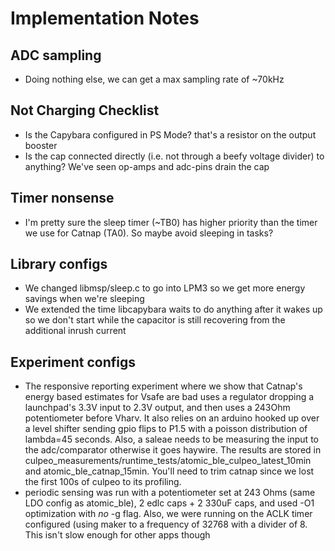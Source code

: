 # Implementation Notes

## ADC sampling
- Doing nothing else, we can get a max sampling rate of ~70kHz

## Not Charging Checklist
- Is the Capybara configured in PS Mode? that's a resistor on the output booster
- Is the cap connected directly (i.e. not through a beefy voltage divider) to
  anything? We've seen op-amps and adc-pins drain the cap

## Timer nonsense
- I'm pretty sure the sleep timer (~TB0) has higher priority than the timer we
  use for Catnap (TA0). So maybe avoid sleeping in tasks?


## Library configs
- We changed libmsp/sleep.c to go into LPM3 so we get more energy savings when
  we're sleeping
- We extended the time libcapybara waits to do anything after it wakes up so we
  don't start while the capacitor is still recovering from the additional inrush
  current


## Experiment configs
- The responsive reporting experiment where we show that Catnap's energy based estimates
  for Vsafe are bad uses a regulator dropping a launchpad's 3.3V input to 2.3V
  output, and then uses a 243Ohm potentiometer before Vharv. It also relies on
  an arduino hooked up over a level shifter sending gpio flips to P1.5 with a
  poisson distribution of lambda=45 seconds. Also, a saleae needs to be
  measuring the input to the adc/comparator otherwise it goes haywire. The
  results are stored in
  culpeo_measurements/runtime_tests/atomic_ble_culpeo_latest_10min and
  atomic_ble_catnap_15min. You'll need to trim catnap since we lost the first
  100s of culpeo to its profiling.
- periodic sensing was run with a potentiometer set at 243 Ohms (same LDO config as
  atomic_ble), 2 edlc caps + 2 330uF caps, and used -O1 optimization with *no*
  -g flag. Also, we were running on the ACLK timer configured (using maker to a
  frequency of 32768 with a divider of 8. This isn't slow enough for other apps
  though
